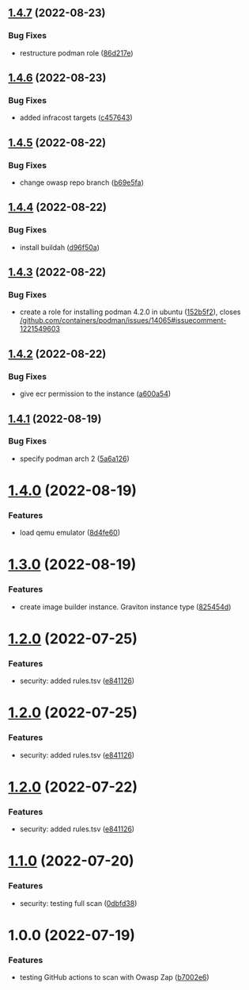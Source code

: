 ## [1.4.7](https://github.com/djimenezc/devops-automation/compare/v1.4.6...v1.4.7) (2022-08-23)


### Bug Fixes

* restructure podman role ([86d217e](https://github.com/djimenezc/devops-automation/commit/86d217e9639bd9e68afe89cfa167d0aab23e7041))

## [1.4.6](https://github.com/djimenezc/devops-automation/compare/v1.4.5...v1.4.6) (2022-08-23)


### Bug Fixes

* added infracost targets ([c457643](https://github.com/djimenezc/devops-automation/commit/c457643fbac8e53369447ea4f2c3333b7c5576b8))

## [1.4.5](https://github.com/djimenezc/devops-automation/compare/v1.4.4...v1.4.5) (2022-08-22)


### Bug Fixes

* change owasp repo branch ([b69e5fa](https://github.com/djimenezc/devops-automation/commit/b69e5fae5dcdc3766beeda9d6ec6966fb67ec748))

## [1.4.4](https://github.com/djimenezc/devops-automation/compare/v1.4.3...v1.4.4) (2022-08-22)


### Bug Fixes

* install buildah ([d96f50a](https://github.com/djimenezc/devops-automation/commit/d96f50a67007ece79d4a9667fa7c11da2c9ba00b))

## [1.4.3](https://github.com/djimenezc/devops-automation/compare/v1.4.2...v1.4.3) (2022-08-22)


### Bug Fixes

* create a role for installing podman 4.2.0 in ubuntu ([152b5f2](https://github.com/djimenezc/devops-automation/commit/152b5f2e0cd1639c8bc5c0bbfbd3b66889344f4b)), closes [/github.com/containers/podman/issues/14065#issuecomment-1221549603](https://github.com//github.com/containers/podman/issues/14065/issues/issuecomment-1221549603)

## [1.4.2](https://github.com/djimenezc/devops-automation/compare/v1.4.1...v1.4.2) (2022-08-22)


### Bug Fixes

* give ecr permission to the instance ([a600a54](https://github.com/djimenezc/devops-automation/commit/a600a54f172c734139691e3b00fb574899b5386a))

## [1.4.1](https://github.com/djimenezc/devops-automation/compare/v1.4.0...v1.4.1) (2022-08-19)


### Bug Fixes

* specify podman arch 2 ([5a6a126](https://github.com/djimenezc/devops-automation/commit/5a6a1260f0ef95fc4f48fc66515f1518d349d413))

# [1.4.0](https://github.com/djimenezc/devops-automation/compare/v1.3.0...v1.4.0) (2022-08-19)


### Features

* load qemu emulator ([8d4fe60](https://github.com/djimenezc/devops-automation/commit/8d4fe60894dd1e51d6e1387bc6d9818ec08311f4))

# [1.3.0](https://github.com/djimenezc/devops-automation/compare/v1.2.0...v1.3.0) (2022-08-19)


### Features

* create image builder instance. Graviton instance type ([825454d](https://github.com/djimenezc/devops-automation/commit/825454d0a176d7c1f5ee34c068293c980a02d76e))

# [1.2.0](https://github.com/djimenezc/devops-automation/compare/v1.1.0...v1.2.0) (2022-07-25)


### Features

* security: added rules.tsv ([e841126](https://github.com/djimenezc/devops-automation/commit/e841126a032f20268f71450dc16bcfeff3e86821))

# [1.2.0](https://github.com/djimenezc/devops-automation/compare/v1.1.0...v1.2.0) (2022-07-25)


### Features

* security: added rules.tsv ([e841126](https://github.com/djimenezc/devops-automation/commit/e841126a032f20268f71450dc16bcfeff3e86821))

# [1.2.0](https://github.com/djimenezc/devops-automation/compare/v1.1.0...v1.2.0) (2022-07-22)


### Features

* security: added rules.tsv ([e841126](https://github.com/djimenezc/devops-automation/commit/e841126a032f20268f71450dc16bcfeff3e86821))

# [1.1.0](https://github.com/djimenezc/devops-automation/compare/v1.0.0...v1.1.0) (2022-07-20)


### Features

* security: testing full scan ([0dbfd38](https://github.com/djimenezc/devops-automation/commit/0dbfd38450d9d6907e0cd3a7c319f800704f9f90))

# 1.0.0 (2022-07-19)


### Features

* testing GitHub actions to scan with Owasp Zap ([b7002e6](https://github.com/djimenezc/devops-automation/commit/b7002e6f0e755d707a34b2ba2195feb00a535fb7))
